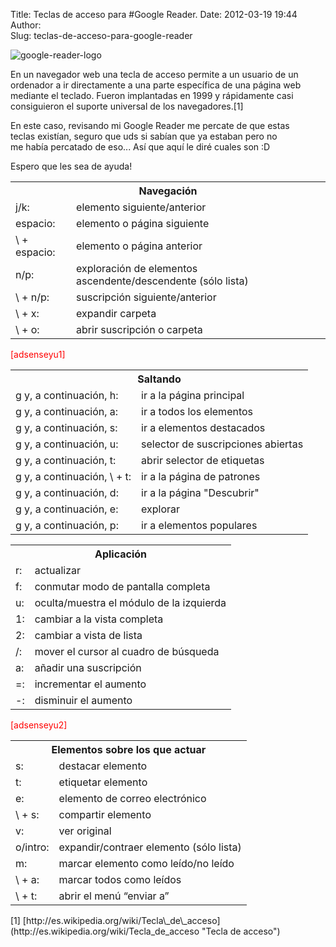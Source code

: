 Title: Teclas de acceso para #Google Reader.
Date: 2012-03-19 19:44
Author:  
Slug: teclas-de-acceso-para-google-reader

![google-reader-logo](http://abr4xas.org/wp-content/uploads/2012/03/google-reader-logo-300x99.jpg "google-reader-logo")

En un navegador web una tecla de acceso permite a un usuario de un
ordenador a ir directamente a una parte específica de una página web
mediante el teclado. Fueron implantadas en 1999 y rápidamente casi
consiguieron el suporte universal de los navegadores.[1]

En este caso, revisando mi Google Reader me percate de que estas
teclas existían, seguro que uds si sabían que ya estaban pero no
me había percatado de eso... Así que aquí le diré cuales son :D

Espero que les sea de ayuda!

<!--more-->

<table>
<tbody>
<tr>
<th colspan="2">
Navegación

</th>
</tr>
<tr>
<td>
j/k:

</td>
<td>
elemento siguiente/anterior

</td>
</tr>
<tr>
<td>
espacio:

</td>
<td>
elemento o página siguiente

</td>
</tr>
<tr>
<td>
\<Mayús\> + espacio:

</td>
<td>
elemento o página anterior

</td>
</tr>
<tr>
<td>
n/p:

</td>
<td>
exploración de elementos ascendente/descendente (sólo lista)

</td>
</tr>
<tr>
<td>
\<Mayús\> + n/p:

</td>
<td>
suscripción siguiente/anterior

</td>
</tr>
<tr>
<td>
\<Mayús\> + x:

</td>
<td>
expandir carpeta

</td>
</tr>
<tr>
<td>
\<Mayús\> + o:

</td>
<td>
abrir suscripción o carpeta

</td>
</tr>
</tbody>
</table>
<span style="color: #ff0000;">[adsenseyu1]</span>

<table>
<tbody>
<tr>
<th colspan="2">
Saltando

</th>
</tr>
<tr>
<td>
g y, a continuación, h:

</td>
<td>
ir a la página principal

</td>
</tr>
<tr>
<td>
g y, a continuación, a:

</td>
<td>
ir a todos los elementos

</td>
</tr>
<tr>
<td>
g y, a continuación, s:

</td>
<td>
ir a elementos destacados

</td>
</tr>
<tr>
<td>
g y, a continuación, u:

</td>
<td>
selector de suscripciones abiertas

</td>
</tr>
<tr>
<td>
g y, a continuación, t:

</td>
<td>
abrir selector de etiquetas

</td>
</tr>
<tr>
<td>
g y, a continuación, \<Mayús\> + t:

</td>
<td>
ir a la página de patrones

</td>
</tr>
<tr>
<td>
g y, a continuación, d:

</td>
<td>
ir a la página "Descubrir"

</td>
</tr>
<tr>
<td>
g y, a continuación, e:

</td>
<td>
explorar

</td>
</tr>
<tr>
<td>
g y, a continuación, p:

</td>
<td>
ir a elementos populares

</td>
</tr>
</tbody>
</table>
<table>
<tbody>
<tr>
<th colspan="2">
Aplicación

</th>
</tr>
<tr>
<td>
r:

</td>
<td>
actualizar

</td>
</tr>
<tr>
<td>
f:

</td>
<td>
conmutar modo de pantalla completa

</td>
</tr>
<tr>
<td>
u:

</td>
<td>
oculta/muestra el módulo de la izquierda

</td>
</tr>
<tr>
<td>
1:

</td>
<td>
cambiar a la vista completa

</td>
</tr>
<tr>
<td>
2:

</td>
<td>
cambiar a vista de lista

</td>
</tr>
<tr>
<td>
/:

</td>
<td>
mover el cursor al cuadro de búsqueda

</td>
</tr>
<tr>
<td>
a:

</td>
<td>
añadir una suscripción

</td>
</tr>
<tr>
<td>
=:

</td>
<td>
incrementar el aumento

</td>
</tr>
<tr>
<td>
-:

</td>
<td>
disminuir el aumento

</td>
</tr>
</tbody>
</table>
<span style="color: #ff0000;">[adsenseyu2]</span>

<table>
<tbody>
<tr>
<th colspan="2">
Elementos sobre los que actuar

</th>
</tr>
<tr>
<td>
s:

</td>
<td>
destacar elemento

</td>
</tr>
<tr>
<td>
t:

</td>
<td>
etiquetar elemento

</td>
</tr>
<tr>
<td>
e:

</td>
<td>
elemento de correo electrónico

</td>
</tr>
<tr>
<td>
\<Mayús\> + s:

</td>
<td>
compartir elemento

</td>
</tr>
<tr>
<td>
v:

</td>
<td>
ver original

</td>
</tr>
<tr>
<td>
o/intro:

</td>
<td>
expandir/contraer elemento (sólo lista)

</td>
</tr>
<tr>
<td>
m:

</td>
<td>
marcar elemento como leído/no leído

</td>
</tr>
<tr>
<td>
\<Mayús\> + a:

</td>
<td>
marcar todos como leídos

</td>
</tr>
<tr>
<td>
\<Mayús\> + t:

</td>
<td>
abrir el menú “enviar a”

</td>
</tr>
</tbody>
</table>
[1] [http://es.wikipedia.org/wiki/Tecla\_de\_acceso](http://es.wikipedia.org/wiki/Tecla_de_acceso "Tecla de acceso")
